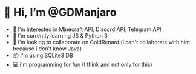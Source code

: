 # 👋 Hi, I’m @GDManjaro
- 👀 I’m interested in Minecraft API, Discord API, Telegram API
- 🌱 I’m currently learning JS & Python 3
- 💞️ I’m looking to collaborate on GoldRenard (i can't collaborate with him because i don't know Java)
- 📦 I'm using SQLite3 DB
- 💻 i'm programming for fun (I think and not only for this)
<!---
GDManjaro/GDManjaro is a ✨ special ✨ repository because its `README.md` (this file) appears on your GitHub profile.
You can click the Preview link to take a look at your changes.
--->

